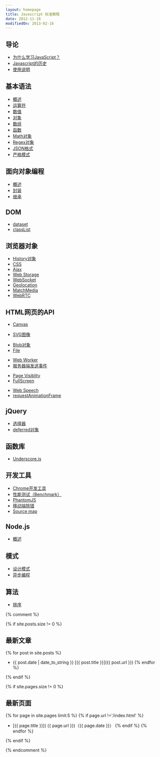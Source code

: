```yaml
---
layout: homepage
title: Javascript 标准教程
date: 2012-11-18
modifiedOn: 2013-02-16
---
```


<h2 id="introduction">导论</h2>

- [为什么学习JavaScript？](introduction/why.html)
- [Javascript的历史](introduction/history.html)
- [使用说明](introduction/instruction.html)

<h2 id="grammar">基本语法</h2>

- [概述](grammar/basic.html)
- [运算符](grammar/operator.html)
- [数值](grammar/number.html)
- [对象](grammar/object.html)
- [数组](grammar/array.html)
- [函数](grammar/function.html)
- [Math对象](grammar/math.html)
- [Regex对象](grammar/regex.html)
- [JSON格式](grammar/json.html)
- [严格模式](grammar/strict.html)

<h2 id="oop">面向对象编程</h2>

- [概述](oop/basic.html)
- [封装](oop/encapsulation.html)
- [继承](oop/inheritance.html)

<h2 id="dom">DOM</h2>

* [dataset](dom/dataset.html)
* [classList](dom/classlist.html)

<h2 id="bom">浏览器对象</h2>

- [History对象](bom/history.html)
- [CSS](bom/css.html)
- [Ajax](bom/ajax.html)
- [Web Storage](bom/webstorage.html)
- [WebSocket](bom/websocket.html)	
- [Geolocation](bom/geolocation.html)
- [MatchMedia](bom/matchmedia.html)
- [WebRTC](bom/webrtc.html)

<h2 id="htmlapi">HTML网页的API</h2>

* [Canvas](htmlapi/canvas.html)
- [SVG图像](htmlapi/svg.html)
* [Blob对象](htmlapi/blob.html)
* [File](htmlapi/file.html)
- [Web Worker](htmlapi/webworker.html)
- [服务器端发送事件](htmlapi/eventsource.html)		
* [Page Visiblity](htmlapi/pagevisibility.html)
* [FullScreen](htmlapi/fullscreen.html)
- [Web Speech](htmlapi/webspeech.html)
- [requestAnimationFrame](htmlapi/requestanimationframe.html)

<h2 id="jquery">jQuery</h2>

- [选择器](jquery/selector.html)
- [deferred对象](jquery/deferred.html)

<h2 id="library">函数库</h2>

- [Underscore.js](library/underscore.html)

<h2 id="tool">开发工具</h2>

- [Chrome开发工具](tool/chrome.html)
- [性能测试（Benchmark）](tool/benchmark.html)
- [PhantomJS](tool/phantomjs.html)
- [移动端除错](tool/mobiledebugging.html)
- [Source map](tool/sourcemap.html)

<h2 id="nodejs">Node.js</h2>

- [概述](nodejs/basic.html)

<h2 id="pattern">模式</h2>

- [设计模式](pattern/designpattern.html)
- [异步编程](pattern/asynchronous.html)

<h2 id="algorithm">算法</h2>

* [排序](algorithm/sorting.html)

{% comment %}

{% if site.posts.size != 0 %}

## 最新文章

{% for post in site.posts %}
* {{ post.date | date_to_string }} [{{ post.title }}]({{ post.url }})
{% endfor %}

{% endif %}

{% if site.pages.size != 0 %}

## 最新页面

{% for page in site.pages limit:5 %}
{% if page.url !='/index.html' %}
* [{{ page.title }}]( {{ page.url }})（{{ page.date }}）
{% endif %}
{% endfor %}

{% endif %}

{% endcomment %}
